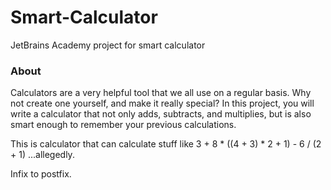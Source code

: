 # Smart-Calculator
JetBrains Academy project for smart calculator

### About

Calculators are a very helpful tool that we all use on a regular basis. Why not create one yourself, and make it really special? In this project, you will write a calculator that not only adds, subtracts, and multiplies, but is also smart enough to remember your previous calculations.

This is calculator that can calculate stuff like 3 + 8 * ((4 + 3) * 2 + 1) - 6 / (2 + 1) ...allegedly.

Infix to postfix.
